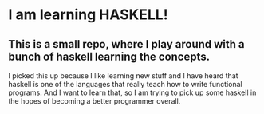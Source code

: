 # I am learning HASKELL! 
## This is a small repo, where I play around with a bunch of haskell learning the concepts. 
I picked this up because I like learning new stuff and I have heard that haskell is one of the languages that really teach how to write functional programs. And I want to learn that, so I am trying to pick up some haskell in the hopes of becoming a better programmer overall. 
